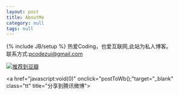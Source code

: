 ```yaml
---
layout: post
title: AboutMe
category: null
tags: null
---
```

{% include JB/setup %}
热爱Coding，也爱互联网,此站为私人博客。   
联系方式:<a href="mailto://pcodezui@gmail.com" title="pcodezui@gmail.com">pcodezui@gmail.com</a>  
  
<script type="text/javascript" charset="utf-8">  
(function(){  
  var _w = 90 , _h = 24;  
  var param = {  
    url:location.href,  
    type:'2',  
    count:'1', /**是否显示分享数，1显示(可选)*/  
    appkey:'', /**您申请的应用appkey,显示分享来源(可选)*/  
    title:'', /**分享的文字内容(可选，默认为所在页面的title)*/  
    pic:'', /**分享图片的路径(可选)*/  
    ralateUid:'', /**关联用户的UID，分享微博会@该用户(可选)*/  
	language:'zh_cn', /**设置语言，zh_cn|zh_tw(可选)*/  
    rnd:new Date().valueOf()  
  }  
  var temp = [];  
  for( var p in param ){  
    temp.push(p + '=' + encodeURIComponent( param[p] || '' ) )  
  }  
  document.write('<iframe allowTransparency="true" frameborder="0" scrolling="no" src="http://hits.sinajs.cn/A1/weiboshare.html?' + temp.join('&') + '" width="'+ _w+'" height="'+_h+'"></iframe>')  
})()  
</script>  
  
<a href="javascript:void(function(){var d=document,e=encodeURIComponent,s1=window.getSelection,s2=d.getSelection,s3=d.selection,s=s1?s1():s2?s2():s3?s3.createRange().text:'',r='http://www.douban.com/recommend/?url='+e(d.location.href)+'&title='+e(d.title)+'&sel='+e(s)+'&v=1',x=function(){if(!window.open(r,'douban','toolbar=0,resizable=1,scrollbars=yes,status=1,width=450,height=330'))location.href=r+'&r=1'};if(/Firefox/.test(navigator.userAgent)){setTimeout(x,0)}else{x()}})()"><img src="http://img2.douban.com/pics/fw2douban1.png" alt="推荐到豆瓣" /></a>  
  
<script type="text/javascript">  
(function(){  
var p = {  
url:location.href,  
showcount:'1',/*是否显示分享总数,显示：'1'，不显示：'0' */  
desc:'',/*默认分享理由(可选)*/  
summary:'',/*分享摘要(可选)*/  
title:'',/*分享标题(可选)*/  
site:'',/*分享来源 如：腾讯网(可选)*/  
pics:'', /*分享图片的路径(可选)*/  
style:'202',  
width:105,  
height:31  
};  
var s = [];  
for(var i in p){  
s.push(i + '=' + encodeURIComponent(p[i]||''));  
}  
document.write(['<a version="1.0" class="qzOpenerDiv" href="http://sns.qzone.qq.com/cgi-bin/qzshare/cgi_qzshare_onekey?',s.join('&'),'" target="_blank">分享</a>'].join(''));  
})();  
</script>  
<script src="http://qzonestyle.gtimg.cn/qzone/app/qzlike/qzopensl.js#jsdate=20111201" charset="utf-8"></script>  
  
<a href="javascript:void(0)" onclick="postToWb();"target="_blank" class="tt" title="分享到腾讯微博"></a>  
<script type="text/javascript">  
function postToWb(){  
var _t = encodeURI(document.title);  
var _url = encodeURIComponent(document.location);   
var _pic = encodeURI('');//  
var _site = '';//你的网站地址，可以留空  
var _u = 'http://v.t.qq.com/share/share.php?url='+_url+'&appkey='+_appkey+'&site='+_site+'&pic='+_pic+'&title='+_t;  
window.open( _u,'', 'width=700, height=680, top=0, left=0, toolbar=no, menubar=no, scrollbars=no, location=yes, resizable=no, status=no' );  
}  
</script>